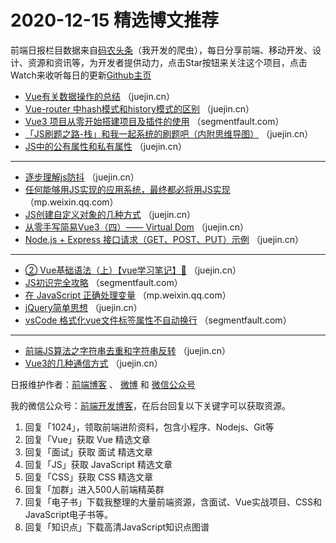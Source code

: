 # 2020-12-15 精选博文推荐

前端日报栏目数据来自[码农头条](http://hao.caibaojian.com.cn/)（我开发的爬虫），每日分享前端、移动开发、设计、资源和资讯等，为开发者提供动力，点击Star按钮来关注这个项目，点击Watch来收听每日的更新[Github主页](https://github.com/kujian/frontendDaily)
* [Vue有关数据操作的总结](https://juejin.cn/post/6906371672018780173) （juejin.cn）
* [Vue-router 中hash模式和history模式的区别](https://juejin.cn/post/6906361687952556040) （juejin.cn）
* [Vue3 项目从零开始搭建项目及插件的使用](https://segmentfault.com/a/1190000038485632) （segmentfault.com）
* [「JS刷题之路-栈」和我一起系统的刷题吧（内附思维导图）](https://juejin.cn/post/6906316759465197581) （juejin.cn）
* [JS中的公有属性和私有属性](https://juejin.cn/post/6906312347023835143) （juejin.cn）

***
* [逐步理解js防抖](https://juejin.cn/post/6906312606739333128) （juejin.cn）
* [任何能够用JS实现的应用系统，最终都必将用JS实现](https://mp.weixin.qq.com/s?__biz=MzI4NDM0MzIyMg==&mid=2247484769&idx=1&sn=c461653210e114deec3c1c9881da7b2c) （mp.weixin.qq.com）
* [JS创建自定义对象的几种方式](https://juejin.cn/post/6906311962842365966) （juejin.cn）
* [从零手写简易Vue3（四）—— Virtual Dom](https://juejin.cn/post/6906410985733816333) （juejin.cn）
* [Node.js + Express 接口请求（GET、POST、PUT）示例](https://juejin.cn/post/6906310353697636366) （juejin.cn）

***
* [② Vue基础语法（上）【vue学习笔记】🤞](https://juejin.cn/post/6906412723350405128) （juejin.cn）
* [JS初识完全攻略](https://segmentfault.com/a/1190000038484276) （segmentfault.com）
* [在 JavaScript 正确处理变量](https://mp.weixin.qq.com/s?__biz=MzI3NzIzMDY0NA==&mid=2247496511&idx=1&sn=f9d7776b14b9b363d91d5ad89fc456e1) （mp.weixin.qq.com）
* [jQuery简单思想](https://juejin.cn/post/6906308686742814733) （juejin.cn）
* [vsCode 格式化vue文件标签属性不自动换行](https://segmentfault.com/a/1190000038484798) （segmentfault.com）

***
* [前端JS算法之字符串去重和字符串反转](https://juejin.cn/post/6906305675186569230) （juejin.cn）
* [Vue3的几种通信方式](https://juejin.cn/post/6906367458886549512) （juejin.cn）

日报维护作者：[前端博客](http://caibaojian.com.cn/) 、 [微博](http://weibo.com/kujian) 和 [微信公众号](https://open.weixin.qq.com/qr/code?username=caibaojian_com)

我的微信公众号：[前端开发博客](https://open.weixin.qq.com/qr/code?username=caibaojian_com)，在后台回复以下关键字可以获取资源。

1. 回复「1024」，领取前端进阶资料，包含小程序、Nodejs、Git等
2. 回复「Vue」获取 Vue 精选文章
3. 回复「面试」获取 面试 精选文章
4. 回复「JS」获取 JavaScript 精选文章
5. 回复「CSS」获取 CSS 精选文章
6. 回复「加群」进入500人前端精英群
7. 回复「电子书」下载我整理的大量前端资源，含面试、Vue实战项目、CSS和JavaScript电子书等。
8. 回复「知识点」下载高清JavaScript知识点图谱